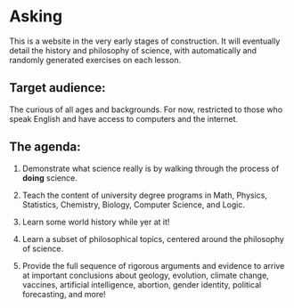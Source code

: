 # Asking

This is a website in the very early stages of construction.  It will eventually detail the history and philosophy of science, with automatically and randomly generated exercises on each lesson.  

## Target audience:

The curious of all ages and backgrounds.  For now, restricted to those who speak English and have access to computers and the internet.  

## The agenda:

1) Demonstrate what science really is by walking through the process of **doing** science.

2) Teach the content of university degree programs in Math, Physics, Statistics, Chemistry, Biology, Computer Science, and Logic.

3) Learn some world history while yer at it!

4) Learn a subset of philosophical topics, centered around the philosophy of science.  

5) Provide the full sequence of rigorous arguments and evidence to arrive at important conclusions about geology, evolution, climate change, vaccines, artificial intelligence, abortion, gender identity, political forecasting, and more!
